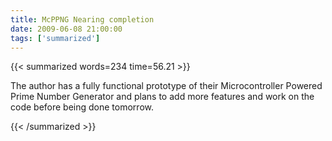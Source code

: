 ```yaml
---
title: McPPNG Nearing completion
date: 2009-06-08 21:00:00
tags: ['summarized']
---
```


{{< summarized words=234 time=56.21 >}}

The author has a fully functional prototype of their Microcontroller Powered Prime Number Generator and plans to add more features and work on the code before being done tomorrow.

{{< /summarized >}}